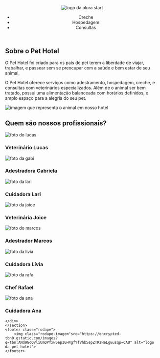 <!DOCTYPE html>
<html lang="en">
<head>
    <meta charset="UTF-8">
    <meta http-equiv="X-UA-Compatible" content="IE=edge">
    <meta name="viewport" content="width=device-width, initial-scale=1.0">
    <title>Equipe Alura Start</title>
    <link rel="stylesheet" href="style.css">
    <link rel="preconnect" href="https://fonts.googleapis.com">
    <link rel="preconnect" href="https://fonts.gstatic.com" crossorigin>
    <link href="https://fonts.googleapis.com/css2?family=Poppins&display=swap" rel="stylesheet">
</head>
<body>
    <header class="cabecalho">
        <img class="cabecalho-imagem" src=https://encrypted-tbn0.gstatic.com/images?q=tbn:ANd9GcQSGGaIudiNNLSOEff47az0XVQIM4rdIV7Eo7PFnVp7iPbrRU4KIM6XLNBYHKu-x2-q0KI&usqp=CAU alt="logo da alura start">
        <ul class="cabecalho-lista">
            <li class="cabecalho-lista-item">Creche</li>
            <li class="cabecalho-lista-item">Hospedagem</li>
            <li class="cabecalho-lista-item">Consultas</li>
        </ul>
    </header>
    <section class="hotel">
        <div class="hotel-div-conteudo">
            <h2 class="hotel-titulo">Sobre o Pet Hotel</h2>
            <p class="hotel-texto-um">O Pet Hotel foi criado para os pais de pet terem a liberdade de viajar, trabalhar, e passear sem se preocupar com a saúde e bem estar de seu animal.</p>
            <p class="hotel-texto-dois">O Pet Hotel oferece serviços como adestramento, hospedagem, creche, e consultas com veterinários especializados. Além de o animal ser bem tratado, possui uma alimentação balanceada com horários definidos, e amplo espaço para a alegria do seu pet.</p>
        </div>
        <img class="hotel-imagem" src="https://encrypted-tbn0.gstatic.com/images?q=tbn:ANd9GcR9bb3eT8y7gS0iUXtMfA-tKDJnostlVHwQMm4NFfzKr9T1DaT7kCvxW5glEtNr-N4bRrc&usqp=CAU" alt="imagem que representa o animal em nosso hotel">
    </section>
    <section class="profissional">
        <h2 class="profissional-titulo">Quem são nossos profissionais?</h2>
        <div class="profissional-todos">
        <span></span>
        <div class="profissional-div">
            <img class="profissional-imagem" src="https://encrypted-tbn0.gstatic.com/images?q=tbn:ANd9GcRRqVELPNtwI_ED7sHhyFjuPqvRqcfl8VsByw&usqp=CAU" alt="foto do lucas">
            <h3 class="profissional-nome">Veterinário Lucas</h3>
        </div>
        <div class="profissional-div">
            <img class="profissional-imagem" src="https://encrypted-tbn0.gstatic.com/images?q=tbn:ANd9GcTs-uQotXXAJyPW-_C7yKyuyPsd7cGlvz9dew&usqp=CAU" alt="foto da gabi">
            <h3 class="profissional-nome">Adestradora Gabriela</h3>
        </div>
        <div class="profissional-div">
            <img class="estudante-imagem" src="https://encrypted-tbn0.gstatic.com/images?q=tbn:ANd9GcQ4UK1Hb2PnHX5kETL_ypJD40KYYSJv0SAQiQ&usqp=CAU" alt="foto da lari">
            <h3 class="estudante-nome">Cuidadora Lari</h3>
        </div>
        <span></span>
        <span></span>
        <div class="profissional-div">
            <img class="profissional-imagem" src="https://encrypted-tbn0.gstatic.com/images?q=tbn:ANd9GcTAna_Lz42_W9H0E8JRfFDeVkPdPJNyfNN8mw&usqp=CAU" alt="foto da joice">
            <h3 class="profissional-nome">Veterinária Joice</h3>
        </div>
        <div class="profissional-div">
            <img class="profissional-imagem" src="https://encrypted-tbn0.gstatic.com/images?q=tbn:ANd9GcRqgHDSCu3b5hKWRLq53SgOELmyMcqP0fvBDQ&usqp=CAU" alt="foto do marcos">
            <h3 class="profissional-nome">Adestrador Marcos</h3>
        </div>
        <div class="estudante-div">
            <img class="estudante-imagem" src="https://encrypted-tbn0.gstatic.com/images?q=tbn:ANd9GcRhWJ9mmQMZ7ZTQjhJR7mTLTbh-cKASLgIg4Q&usqp=CAU" alt="foto da livia">
            <h3 class="estudante-nome">Cuidadora Lívia</h3>
        </div>
        <span></span>
        <span></span>
        <div class="profissional-div">
            <img class="profissional-imagem" src="https://encrypted-tbn0.gstatic.com/images?q=tbn:ANd9GcRNevaToXbQRYsPZHimkExADhnMO2P01tTRH_mn6pTPekDJskCTmRGF52s7lQl1t6eLkx8&usqp=CAU" alt="foto da rafa">
            <h3 class="profissional-nome">Chef Rafael</h3>
        </div>
        <div class="profissional-div">
            <img class="profissional-imagem" src="https://encrypted-tbn0.gstatic.com/images?q=tbn:ANd9GcTPS4ygQ2csfBNSHhltMxPg9Ko4L5p2Mh2PwsQMzPsujAs0JFcKkfv9vprPXpXu0jmWbFs&usqp=CAU" alt="foto da ana">
            <h3 class="profissional-nome">Cuidadora Ana</h3>
        </div>

    </div>
    </section>
    <footer class="rodape">
        <img class="rodape-imagem"src="https://encrypted-tbn0.gstatic.com/images?q=tbn:ANd9GcQVliUmQPfxw5epIGH4gfYfVhb5epZTRzHeLg&usqp=CAU" alt="logo da pet hotel">
    </footer>
</body>
</html>









